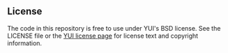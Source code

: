 ## License

The code in this repository is free to use under YUI's BSD license.
See the LICENSE file or the [YUI license page](http://yuilibrary.com/license/)
for license text and copyright information.
